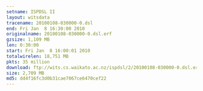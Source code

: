 ```yaml
---
setname: ISPDSL II
layout: witsdata
tracename: 20100108-030000-0.dsl
end: Fri Jan  8 16:30:00 2010
originalname: 20100108-030000-0.dsl.erf
gzsize: 1,109 MB
len: 0:30:00
start: Fri Jan  8 16:00:01 2010
totalwirelen: 18,751 MB
pkts: 35 million
download: ftp://wits.cs.waikato.ac.nz/ispdsl/2/20100108-030000-0.dsl.erf.gz
size: 2,709 MB
md5: dd4f16fc3d0b31cae7067ce6470cef22
---
```

